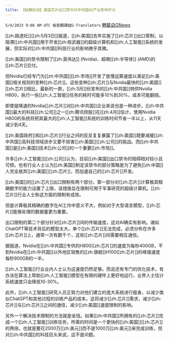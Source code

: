 ```yaml
---
title: 【秘翻在线】美国芯片出口禁令对中共国AI产业影响不大
---
```

`5/4/2023 9:06 AM UTC 秘密翻譯組G-Translators` [轉載自GNews](https://gnews.org/articles/1274248)

[[zh:路透社]][[zh:5月3日]]报道，[[zh:美国]]去年实施了[[zh:芯片]]出口管制，以阻滞[[zh:中共国]]用于开发[[zh:核武器]]的超级计算机和[[zh:人工智能]]系统的发展，但实际对[[zh:中共国]]科技行业的影响微乎其微。

[[zh:美国]]的禁令限制了[[zh:英伟达]] (Nvidia)、超微[[zh:半导体]] (AMD)的[[zh:芯片]]交付。

但Nvidia已经专门为[[zh:中共国]][[zh:市场]]开发了放慢运算速度以满足[[zh:美国]]相关规则的变种[[zh:芯片]]。这些变种[[zh:芯片]]与Nvidia最快的[[zh:美国]][[zh:芯片]]相比，最新的一款，[[zh:3月]]份宣布的[[zh:中共国]]特供Nvidia H800，执行一些[[zh:人工智能]]任务的耗时可能多10%到30%，成本可能翻倍。

即使是降速的Nvidia[[zh:芯片]]对[[zh:中共国]]企业来说也是一种进步。[[zh:中共国]]最大的科技[[zh:公司]]之一[[zh:腾讯控股]]在[[zh:4月]]估计，使用Nvidia H800的系统将把其最大的[[zh:人工智能]]系统的训练时间节省一半以上，从11天减少到4天。

[[zh:美国政府]]和[[zh:芯片]]行业之间的反反复复暴露了[[zh:美国]]既要减缓[[zh:中共国]]高科技领域进步又要不损害[[zh:美国]][[zh:公司]]的挑战。而[[zh:中共国]]是[[zh:美国]]技术[[zh:公司]]的一个重要[[zh:市场]]。

许多[[zh:人工智能]][[zh:公司]]认为，目前[[zh:美国]]出口禁令的阻碍相对较小且可控。也有行业人士认为[[zh:美国]]制定该禁令的部分策略是为了避免[[zh:中国]]人完全放弃[[zh:美国]][[zh:芯片]]，而加速自己的[[zh:芯片]]开发。

[[zh:美国]]的[[zh:芯片]]出口限制有两个部分。第一部分对[[zh:芯片]]计算极其精确数字的能力设置了上限，该措施旨在限制可用于军事研究的超级计算机。[[zh:芯片]]行业人士称这方面的限制有成效。

但是计算极其精确的数字在AI工作中意义不大，例如对于大型语言模型，[[zh:芯片]]能够处理的数据量更为重要。

出口限制的第二个部分针对[[zh:芯片]]间的传输速度，这对AI确实有影响。诸如ChatGPT等技术背后的模型太大，单个[[zh:芯片]]无法完成，必须分布在许多[[zh:芯片]]上，通常一次有数千个，这些[[zh:芯片]]间需要相互通信。

据报道，Nvidia在[[zh:中共国]]专供的H800[[zh:芯片]]的速度为每秒400GB，不到Nvidia在[[zh:中共国]]以外地区销售的[[zh:旗舰]]H100[[zh:芯片]]的峰值速度每秒900GB的一半。

[[zh:人工智能]]行业业内人士认为这速度仍然足够。而且还有专门的优化技术，有办法在算法上帮助[[zh:人工智能]]模型在有限的硬件上更好地运行，业界人士估计系统速度只会降低10-30%。

此外，[[zh:人工智能]]研究人员正努力对他们建立的庞大系统进行瘦身，以减少类似ChatGPT和其他过程的训练产品的成本。这将减少[[zh:芯片]]需求，减少[[zh:芯片]]与[[zh:芯片]]之间的通信，减少[[zh:美国]]速度限制的影响。

另外一个解决技术限制的方法就是金钱。如果[[zh:中共国]]所拥有的[[zh:芯片]]完成一个[[zh:人工智能]]训练任务，所需的时间是一个更快的[[zh:美国]][[zh:芯片]]的两倍，也就是要花2000万[[zh:美元]]而不是1000万[[zh:美元]]来完成训练，但对[[zh:中共国]]的科技巨头来说，这不是问题。
